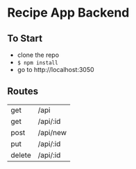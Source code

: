 # Recipe App Backend

## To Start
- clone the repo
- `$ npm install`
- go to http://localhost:3050

## Routes
<table>
<tr>
    <td>get</td>
    <td>/api</td>
</tr>
<tr>
    <td>get</td>
    <td>/api/:id</td>
</tr>
<tr>
    <td>post</td>
    <td>/api/new</td>
</tr>
<tr>
    <td>put</td>
    <td>/api/:id</td>
</tr>
<tr>
    <td>delete</td>
    <td>/api/:id</td>
</tr>
</table>

